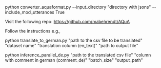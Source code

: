 python converter_aquaformat.py --input_directory "directory with jsons" --include_mod_utterances True
				               
Visit the following repo: https://github.com/mabehrendt/AQuA

Follow the instructions e.g., 

python translate_to_german.py "path to the csv file to be translated" "dataset name" "translation column (en_text)" "path to output file"

python inference_parallel_de.py "path to the translated csv file" "column with comment in german (comment_de)" "batch_size" "output_path"